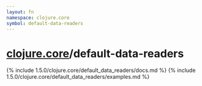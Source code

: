 ```yaml
---
layout: fn
namespace: clojure.core
symbol: default-data-readers
---
```


# [clojure.core](../)/default-data-readers

{% include 1.5.0/clojure.core/default_data_readers/docs.md %}
{% include 1.5.0/clojure.core/default_data_readers/examples.md %}

